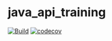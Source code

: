 # java_api_training

[![Build](https://github.com/SendoDZ/java_api_training/actions/workflows/build.yml/badge.svg)](https://github.com/SendoDZ/java_api_training/actions/workflows/build.yml)
[![codecov](https://codecov.io/gh/SendoDZ/java_api_training/branch/main/graph/badge.svg)](https://codecov.io/gh/SendoDZ/java_api_training)
